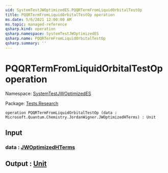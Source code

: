 ```yaml
---
uid: SystemTestJWOptimizedES.PQQRTermFromLiquidOrbitalTestOp
title: PQQRTermFromLiquidOrbitalTestOp operation
ms.date: 5/6/2021 12:00:00 AM
ms.topic: managed-reference
qsharp.kind: operation
qsharp.namespace: SystemTestJWOptimizedES
qsharp.name: PQQRTermFromLiquidOrbitalTestOp
qsharp.summary: ''
---
```


# PQQRTermFromLiquidOrbitalTestOp operation

Namespace: [SystemTestJWOptimizedES](xref:SystemTestJWOptimizedES)

Package: [Tests.Research](https://nuget.org/packages/Tests.Research)




```qsharp
operation PQQRTermFromLiquidOrbitalTestOp (data : Microsoft.Quantum.Chemistry.JordanWigner.JWOptimizedHTerms) : Unit
```


## Input

### data : [JWOptimizedHTerms](xref:Microsoft.Quantum.Chemistry.JordanWigner.JWOptimizedHTerms)





## Output : [Unit](xref:microsoft.quantum.qsharp.valueliterals#unit-literal)

